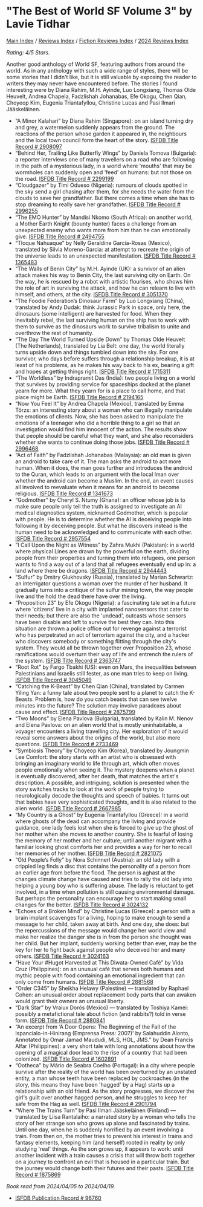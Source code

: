 # "The Best of World SF Volume 3" by Lavie Tidhar

[Main Index](../../../README.md) / [Reviews Index](../../README.md) / [Fiction Reviews Index](../README.md) / [2024 Reviews Index](README.md)

*Rating: 4/5 Stars.*

Another good anthology of World SF, featuring authors from around the world. As in any anthology with such a wide range of styles, there will be some stories that I didn't like, but it is still valuable by exposing the reader to writers they may never have encountered before. The stories I found interesting were by Diana Rahim, M.H. Ayinde, Luo Longxiang, Thomas Olde Heuvelt, Andrea Chapela, Fadzlishah Johanabas, Efe Okogu, Chen Qian, Choyeop Kim, Eugenia Triantafyllou, Christine Lucas and Pasi Ilmari Jääskeläinen.

- “A Minor Kalahari” by Diana Rahim (Singapore): on an island turning dry and grey, a watermelon suddenly appears from the ground. The reactions of the person whose garden it appeared in, the neighbours and the local town council form the heart of the story. [ISFDB Title Record # 2908097](https://www.isfdb.org/cgi-bin/title.cgi?2908097)
- “Behind Her, Trailing Like Butterfly Wings” by Daniela Tomova (Bulgaria): a reporter interviews one of many travellers on a road who are following in the path of a mysterious lady, in a world where 'mouths' that may be wormholes can suddenly open and 'feed' on humans: but not those on the road. [ISFDB Title Record # 2299199](https://www.isfdb.org/cgi-bin/title.cgi?2299199)
- “Cloudgazer” by Timi Odueso (Nigeria): rumours of clouds spotted in the sky send a girl chasing after them, for she needs the water from the clouds to save her grandfather. But there comes a time when she has to stop dreaming to really save her grandfather. [ISFDB Title Record # 2996255](https://www.isfdb.org/cgi-bin/title.cgi?2996255)
- “The EMO Hunter” by Mandisi Nkomo (South Africa): on another world, a Mother Earth Knight (bounty hunter) faces a challenge from an unexpected enemy who wants more from him than he can emotionally give. [ISFDB Title Record # 2494755](https://www.isfdb.org/cgi-bin/title.cgi?2494755)
- “Tloque Nahuaque” by Nelly Geraldine García-Rosas (Mexico), translated by Silvia Moreno-Garcia: at attempt to recreate the origin of the universe leads to an unexpected manifestation. [ISFDB Title Record # 1365483](https://www.isfdb.org/cgi-bin/title.cgi?1365483)
- “The Walls of Benin City” by M.H. Ayinde (UK): a survivor of an alien attack makes his way to Benin City, the last surviving city on Earth. On the way, he is rescued by a robot with artistic flourises, who shows him the role of art in surviving the attack, and how he can relearn to live with himself, and others, at the city. [ISFDB Title Record # 3051370](https://www.isfdb.org/cgi-bin/title.cgi?3051370)
- “The Foodie Federation’s Dinosaur Farm” by Luo Longxiang (China), translated by Andy Dudak: think Jurassic Park in space, only here, the dinosaurs (some intelligent) are harvested for food. When they inevitably rebel, the last surviving human on the ship has to work with them to survive as the dinosaurs work to survive tribalism to unite and overthrow the rest of humanity.
- “The Day The World Turned Upside Down” by Thomas Olde Heuvelt (The Netherlands), translated by Lia Belt: one day, the world literally turns upside down and things tumbled down into the sky. For one survivor, who days before suffers through a relationship breakup, it is at least of his problems, as he makes his way back to his ex, bearing a gift and hopes at getting things right. [ISFDB Title Record # 1715311](https://www.isfdb.org/cgi-bin/title.cgi?1715311)
- “The Worldless” by Indrapramit Das (India): two people living on a world that survives by providing service for spaceships docked at the planet yearn for more. What they yearn for is a place to call home, and that place might be Earth. [ISFDB Title Record # 2194165](https://www.isfdb.org/cgi-bin/title.cgi?2194165)
- “Now You Feel It” by Andrea Chapela (Mexico), translated by Emma Törzs: an interesting story about a woman who can illegally manipulate the emotions of clients. Now, she has been asked to manipulate the emotions of a teenager who did a horrible thing to a girl so that an investigation would find him innocent of the action. The results show that people should be careful what they want, and she also reconsiders whether she wants to continue doing those jobs. [ISFDB Title Record # 2996468](https://www.isfdb.org/cgi-bin/title.cgi?2996468)
- “Act of Faith” by Fadzlishah Johanabas (Malaysia): an old man is given an android to take care of it. The man asks the android to act more human. When it does, the man goes further and introduces the android to the Quran, which leads to an argument with the local Iman over whether the android can become a Muslim. In the end, an event causes all involved to reevaluate when it means for an android to become religious. [ISFDB Title Record # 1341673](https://www.isfdb.org/cgi-bin/title.cgi?1341673)
- “Godmother” by Cheryl S. Ntumy (Ghana): an officer whose job is to make sure people only tell the truth is assigned to investigate an AI medical diagnostics system, nicknamed Godmother, which is popular with people. He is to determine whether the AI is deceiving people into following it by deceiving people. But what he discovers instead is the human need to be acknowledged and to communicate with each other. [ISFDB Title Record # 2957554](https://www.isfdb.org/cgi-bin/title.cgi?2957554)
- “I Call Upon the Night as Witness” by Zahra Mukhi (Pakistan): in a world where physical Lines are drawn by the powerful on the earth, dividing people from their properties and turning them into refugees, one person wants to find a way out of a land that all refugees eventually end up in: a land where there be dragons. [ISFDB Title Record # 2944443](https://www.isfdb.org/cgi-bin/title.cgi?2944443)
- “Sulfur” by Dmitry Glukhovsky (Russia), translated by Marian Schwartz: an interrigator questions a woman over the murder of her husband. It gradually turns into a critique of the sulfur mining town, the way people live and the hold  the dead there have over the living.
- “Proposition 23” by Efe Okogu (Nigeria): a fascinating tale set in a future where 'citizens' live in a city with implanted nanosensors that cater to their needs; but there are also the 'undead', outcasts whose sensors have been disable and left to survive the best they can. Into this situation are thrown a police office out for revenge against a terrorist who has perpetrated an act of terrorism against the city, and a hacker who discovers somebody or something flitting through the city's system. They would all be thrown together over Proposition 23, whose ramifications would overturn their way of life and entrench the rulers of the system. [ISFDB Title Record # 2363747](https://www.isfdb.org/cgi-bin/title.cgi?2363747)
- “Root Rot” by Fargo Tbakhi (US): even on Mars, the inequalities between Palestinians and Israelis still fester, as one man tries to keep on living. [ISFDB Title Record # 3045049](https://www.isfdb.org/cgi-bin/title.cgi?3045049)
- “Catching the K-Beast” by Chen Qian (China), translated by Carmen Yiling Yan: a funny tale about two people sent to a planet to catch the K-Beasts. Problem is, how do you catch beasts that can see twelve minutes into the future? The solution may involve paradoxes about cause and effect. [ISFDB Title Record # 2875799](https://www.isfdb.org/cgi-bin/title.cgi?2875799)
- “Two Moons” by Elena Pavlova (Bulgaria), translated by Kalin M. Nenov and Elena Pavlova: on an alien world that is mostly uninhabitable, a voyager encounters a living travelling city. Her exploration of it would reveal some answers about the origins of the world, but also more questions. [ISFDB Title Record # 2733469](https://www.isfdb.org/cgi-bin/title.cgi?2733469)
- “Symbiosis Theory” by Choyeop Kim (Korea), translated by Joungmin Lee Comfort: the story starts with an artist who is obsessed with bringing an imaginary world to life through art, which often moves people emotionally when seeing it. The mystery deepens when a planet is eventually discovered, after her death, that matches the artist's description. A possible, and intriguing, solution is presented when the story switches tracks to look at the work of people trying to neurologically decode the thoughts and speech of babies. It turns out that babies have very sophisticated thoughts, and it is also related to the alien world. [ISFDB Title Record # 2667985](https://www.isfdb.org/cgi-bin/title.cgi?2667985)
- “My Country is a Ghost” by Eugenia Triantafyllou (Greece): in a world where ghosts of the dead can accompany the living and provide guidance, one lady feels lost when she is forced to give up the ghost of her mother when she moves to another country. She is fearful of losing the memory of her mother and her culture; until another migrant with a familiar looking ghost comforts her and provides a way for her to recall her memories of her mother. [ISFDB Title Record # 2821075](https://www.isfdb.org/cgi-bin/title.cgi?2821075)
- “Old People’s Folly” by Nora Schinnerl (Austria): an old lady with a crippled leg finds a disc that contains the personality of a person from an earlier age from before the flood. The person is aghast at the changes climate change have caused and tries to rally the old lady into helping a young boy who is suffering abuse. The lady is reluctant to get involved, in a time when pollution is still causing environmental damage. But perhaps the personality can encourage her to start making small changes for the better. [ISFDB Title Record # 3024132](https://www.isfdb.org/cgi-bin/title.cgi?3024132)
- “Echoes of a Broken Mind” by Christine Lucas (Greece): a person with a brain implant scavenges for a living, hoping to make enough to send a message to her child, taken away at birth. And one day, she does: but the repercussions of the message would change her world view and make her realize the danger she is in from the person she thought was her child. But her implant, suddenly working better than ever, may be the key for her to fight back against people who deceived her and many others. [ISFDB Title Record # 3024163](https://www.isfdb.org/cgi-bin/title.cgi?3024163)
- “Have Your #Hugot Harvested at This Diwata-Owned Café” by Vida Cruz (Philippines): on an unusual café that serves both humans and mythic people with food containing an emotional ingredient that can only come from humans. [ISFDB Title Record # 2881568](https://www.isfdb.org/cgi-bin/title.cgi?2881568)
- “Order C345” by Sheikha Helawy (Palestine) — translated by Raphael Cohen: an unusual order about replacement body parts that can awaken would grant their owners an unusual liberty.
- “Dark Star” by Vraiux Dorós (Mexico) — translated by Toshiya Kamei: possibly a metafictional tale about fiction (and rabbits?) told in verse form. [ISFDB Title Record # 2880841](https://www.isfdb.org/cgi-bin/title.cgi?2880841)
- “An excerpt from ‘A Door Opens: The Beginning of the Fall of the Ispancialo-in-Hinirang (Emprensa Press: 2007)’ by Salahuddin Alonto, Annotated by Omar Jamad Maududi, MLS, HOL, JMS.” by Dean Francis Alfar (Philippines): a very short tale with long annotations about how the opening of a magical door lead to the rise of a country that had been colonized. [ISFDB Title Record # 1602891](https://www.isfdb.org/cgi-bin/title.cgi?1602891)
- “Ootheca” by Mário de Seabra Coelho (Portugal): in a city where people survive after the reality of the world has been overturned by an unstated entity, a man whose teeth have been replaced by cockroaches (in the story, this means they have been 'hagged' by a Hag) starts up a relationship with an old friend. As the story progresses, we discover the girl's guilt over another hagged person, and he struggles to keep her safe from the Hag as well. [ISFDB Title Record # 2901794](https://www.isfdb.org/cgi-bin/title.cgi?2901794)
- “Where The Trains Turn” by Pasi Ilmari Jääskeläinen (Finland) — translated by Liisa Rantalaiho: a narrated story by a woman who tells the story of her strange son who grows up alone and fascinated by trains. Until one day, when he is suddenly horrified by an event involving a train. From then on, the mother tries to prevent his interest in trains and fantasy elements, keeping him (and herself) rooted in reality by only studying 'real' things. As the son grows up, it appears to work: until another incident with a train causes a crisis that will throw both together on a journey to confront an evil that is housed in a particular train. But the journey would change both their futures and their pasts. [ISFDB Title Record # 1875869](https://www.isfdb.org/cgi-bin/title.cgi?1875869)

*Book read from 2024/04/05 to 2024/04/19.*

- [ISFDB Publication Record # 96760](https://www.isfdb.org/cgi-bin/title.cgi?967604)
